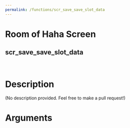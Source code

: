 ```yaml
---
permalink: /functions/scr_save_save_slot_data
---
```

# Room of Haha Screen  
## scr_save_save_slot_data  
&nbsp;  
# Description  
(No description provided. Feel free to make a pull request!) 
&nbsp;  
# Arguments


